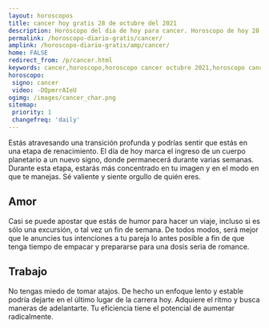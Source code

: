 ```yaml
---
layout: horoscopos
title: cancer hoy gratis 28 de octubre del 2021 
description: Horóscopo del dia de hoy para cancer. Horoscopo de hoy 28 de octubre del 2021. Las predicciones de amor, trabajo, vida personal gratis.
permalink: /horoscopo-diario-gratis/cancer/
amplink: /horoscopo-diario-gratis/amp/cancer/
home: FALSE
redirect_from: /p/cancer.html
keywords: cancer,horoscopo,horoscopo cancer octubre 2021,horoscopo cancer hoy,tarot cancer octubre 2021,horoscopo cancer,tarot cancer hoy,horoscopo de hoy,horoscopo diario,tarot del amor,horoscopo de hoy cancer,horoscopo diario del tarot, Horoscopo de hoy cancer 28 de octubre del 2021,horóscopo del día,signos zodiacales 2021, el horoscopo de hoy
horoscopo:
 signo: cancer
 video: -DQpmrrAIeU
ogimg: /images/cancer_char.png
sitemap:
 priority: 1
 changefreq: 'daily'
---
```



Estás atravesando una transición profunda y podrías sentir que estás en una etapa de renacimiento. El día de hoy marca el ingreso de un cuerpo planetario a un nuevo signo, donde permanecerá durante varias semanas. Durante esta etapa, estarás más concentrado en tu imagen y en el modo en que te manejas. Sé valiente y siente orgullo de quién eres.

## Amor

Casi se puede apostar que estás de humor para hacer un viaje, incluso si es sólo una excursión, o tal vez un fin de semana. De todos modos, será mejor que le anuncies tus intenciones a tu pareja lo antes posible a fin de que tenga tiempo de empacar y prepararse para una dosis seria de romance.

## Trabajo

No tengas miedo de tomar atajos. De hecho un enfoque lento y estable podría dejarte en el último lugar de la carrera hoy. Adquiere el ritmo y busca maneras de adelantarte. Tu eficiencia tiene el potencial de aumentar radicalmente.